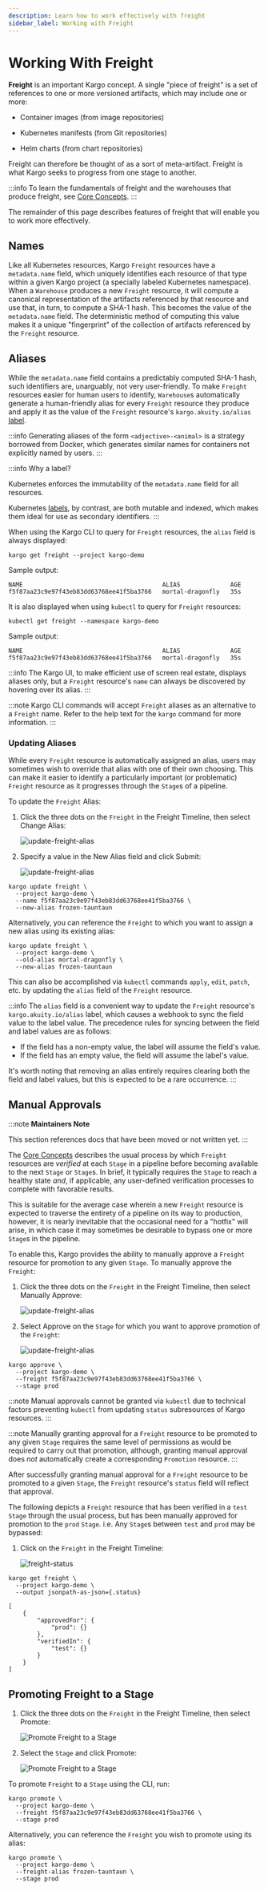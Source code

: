 ```yaml
---
description: Learn how to work effectively with freight
sidebar_label: Working with Freight
---
```


# Working With Freight

**Freight** is an important Kargo concept. A single "piece of freight" is a set
of references to one or more versioned artifacts, which may include one or more:

* Container images (from image repositories)

* Kubernetes manifests (from Git repositories)

* Helm charts (from chart repositories)

Freight can therefore be thought of as a sort of meta-artifact. Freight is what
Kargo seeks to progress from one stage to another.

:::info
To learn the fundamentals of freight and the warehouses that produce freight,
see [Core Concepts](../10-core-concepts/index.md).
:::

The remainder of this page describes features of freight that will enable you
to work more effectively.

## Names

Like all Kubernetes resources, Kargo `Freight` resources have a `metadata.name`
field, which uniquely identifies each resource of that type within a given Kargo
project (a specially labeled Kubernetes namespace). When a `Warehouse` produces
a new `Freight` resource, it will compute a canonical representation of the
artifacts referenced by that resource and use that, in turn, to compute a SHA-1
hash. This becomes the value of the `metadata.name` field. The deterministic
method of computing this value makes it a unique "fingerprint" of the
collection of artifacts referenced by the `Freight` resource.

## Aliases

While the `metadata.name` field contains a predictably computed SHA-1 hash,
such identifiers are, unarguably, not very user-friendly.
To make `Freight` resources easier for human users to identify, `Warehouse`s
automatically generate a human-friendly alias for every `Freight` resource they
produce and apply it as the value of the `Freight` resource's
`kargo.akuity.io/alias`
[label](https://kubernetes.io/docs/concepts/overview/working-with-objects/labels/).

:::info
Generating aliases of the form `<adjective>-<animal>` is a strategy borrowed
from Docker, which generates similar names for containers not explicitly named
by users.
:::

:::info
Why a label?

Kubernetes enforces the immutability of the `metadata.name` field for all
resources.

Kubernetes
[labels](https://kubernetes.io/docs/concepts/overview/working-with-objects/labels/),
by contrast, are both mutable and indexed, which makes them ideal for use as
secondary identifiers.
:::

When using the Kargo CLI to query for `Freight` resources, the `alias` field is
always displayed:

```shell
kargo get freight --project kargo-demo
```

Sample output:

```shell
NAME                                       ALIAS              AGE
f5f87aa23c9e97f43eb83dd63768ee41f5ba3766   mortal-dragonfly   35s
```

It is also displayed when using `kubectl` to query for `Freight` resources:

```shell
kubectl get freight --namespace kargo-demo
```

Sample output:

```shell
NAME                                       ALIAS              AGE
f5f87aa23c9e97f43eb83dd63768ee41f5ba3766   mortal-dragonfly   35s
```

:::info
The Kargo UI, to make efficient use of screen real estate, displays aliases
only, but a `Freight` resource's `name` can always be discovered by hovering
over its alias.
:::

:::note
Kargo CLI commands will accept `Freight` aliases as an alternative to a
`Freight` name. Refer to the help text for the `kargo` command for more
information.
:::

### Updating Aliases

While every `Freight` resource is automatically assigned an alias, users may
sometimes wish to override that alias with one of their own choosing. This can
make it easier to identify a particularly important (or problematic) `Freight`
resource as it progresses through the `Stage`s of a pipeline.

To update the `Freight` Alias:

<Tabs groupId="update-alias">
<TabItem value="ui" label="Using the UI" default>

1. Click the three dots on the `Freight` in the <Hlt>Freight Timeline</Hlt>,
   then select <Hlt>Change Alias</Hlt>:

   ![update-freight-alias](img/freight-alias.png)

1. Specify a value in the <Hlt>New Alias</Hlt> field and click <Hlt>Submit</Hlt>:

   ![update-freight-alias](img/freight-alias-2.png)

</TabItem>
<TabItem value="cli" label="Using the CLI">

```shell
kargo update freight \
  --project kargo-demo \
  --name f5f87aa23c9e97f43eb83dd63768ee41f5ba3766 \
  --new-alias frozen-tauntaun
```
Alternatively, you can reference the `Freight` to which you want to assign a new alias using its existing alias:

```shell
kargo update freight \
  --project kargo-demo \
  --old-alias mortal-dragonfly \
  --new-alias frozen-tauntaun
```

This can also be accomplished via `kubectl` commands `apply`, `edit`, `patch`,
etc. by updating the `alias` field of the `Freight` resource.

</TabItem>
</Tabs>

:::info
The `alias` field is a convenient way to update the `Freight` resource's
`kargo.akuity.io/alias` label, which causes a webhook to sync the field value
to the label value. The precedence rules for syncing between the field and
label values are as follows:

- If the field has a non-empty value, the label will assume the field's value.
- If the field has an empty value, the field will assume the label's value.

It's worth noting that removing an alias entirely requires clearing both the
field and label values, but this is expected to be a rare occurrence.
:::

## Manual Approvals

:::note
**Maintainers Note**

This section references docs that have been moved or not written yet.
:::

The [Core Concepts](../10-core-concepts/index.md) describes the
usual process by which `Freight` resources are _verified_ at each `Stage` in a
pipeline before becoming available to the next `Stage` or `Stage`s. In brief, it
typically requires the `Stage` to reach a healthy state _and_, if applicable,
any user-defined verification processes to complete with favorable results.

This is suitable for the average case wherein a new `Freight` resource is
expected to traverse the entirety of a pipeline on its way to production,
however, it is nearly inevitable that the occasional need for a "hotfix" will
arise, in which case it may sometimes be desirable to bypass one or more
`Stage`s in the pipeline.

To enable this, Kargo provides the ability to manually approve a `Freight`
resource for promotion to any given `Stage`. To manually approve the `Freight`:

<Tabs groupId="manual-approval">
<TabItem value="ui" label="Using the UI" default>

1. Click the three dots on the `Freight` in the <Hlt>Freight Timeline</Hlt>,
   then select <Hlt>Manually Approve</Hlt>:

   ![update-freight-alias](img/freight-approval.png)

1. Select <Hlt>Approve</Hlt> on the `Stage` for which you want to approve promotion of the `Freight`:

   ![update-freight-alias](img/freight-approval-2.png)

</TabItem>
<TabItem value="cli" label="Using the CLI">

```shell
kargo approve \
  --project kargo-demo \
  --freight f5f87aa23c9e97f43eb83dd63768ee41f5ba3766 \
  --stage prod
```

:::note
Manual approvals cannot be granted via `kubectl` due to technical factors
preventing `kubectl` from updating `status` subresources of Kargo resources.
:::

</TabItem>
</Tabs>

:::note
Manually granting approval for a `Freight` resource to be promoted to any given
`Stage` requires the same level of permissions as would be required to carry out
that promotion, although, granting manual approval does _not_ automatically
create a corresponding `Promotion` resource.
:::

After successfully granting manual approval for a `Freight` resource to be
promoted to a given `Stage`, the `Freight` resource's `status` field will
reflect that approval.

The following depicts a `Freight` resource that has been verified in a `test`
`Stage` through the usual process, but has been manually approved for promotion
to the `prod` `Stage`. i.e. Any `Stage`s between `test` and `prod` may be
bypassed:

<Tabs groupId="freight-status">
<TabItem value="ui" label="Using the UI" default>

1. Click on the `Freight` in the <Hlt>Freight Timeline</Hlt>:

   ![freight-status](img/freight-status.png)

</TabItem>
<TabItem value="cli" label="Using the CLI">

```shell
kargo get freight \
  --project kargo-demo \
  --output jsonpath-as-json={.status}
```

```shell
[
    {
        "approvedFor": {
            "prod": {}
        },
        "verifiedIn": {
            "test": {}
        }
    }
]
```

</TabItem>
</Tabs>

## Promoting Freight to a Stage

<Tabs groupId="promoting">
<TabItem value="ui" label="Using the UI" default>

1. Click the three dots on the `Freight` in the <Hlt>Freight Timeline</Hlt>,
   then select <Hlt>Promote</Hlt>:

   ![Promote Freight to a Stage](img/freight-promotion.png)

2. Select the `Stage` and click <Hlt>Promote</Hlt>:

   ![Promote Freight to a Stage](img/freight-promotion-2.png)

</TabItem>
<TabItem value="cli" label="Using the CLI">

To promote `Freight` to a `Stage` using the CLI, run:

```shell
kargo promote \
  --project kargo-demo \
  --freight f5f87aa23c9e97f43eb83dd63768ee41f5ba3766 \
  --stage prod
```

Alternatively, you can reference the `Freight` you wish to promote using its alias:

```shell
kargo promote \
  --project kargo-demo \
  --freight-alias frozen-tauntaun \
  --stage prod
```

</TabItem>
</Tabs>
